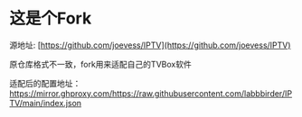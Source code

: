 # 这是个Fork

源地址: [https://github.com/joevess/IPTV](https://github.com/joevess/IPTV)

原仓库格式不一致，fork用来适配自己的TVBox软件

适配后的配置地址：https://mirror.ghproxy.com/https://raw.githubusercontent.com/labbbirder/IPTV/main/index.json
